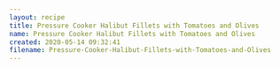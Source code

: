 ```yaml
---
layout: recipe
title: Pressure Cooker Halibut Fillets with Tomatoes and Olives
name: Pressure Cooker Halibut Fillets with Tomatoes and Olives
created: 2020-05-14 09:32:41
filename: Pressure-Cooker-Halibut-Fillets-with-Tomatoes-and-Olives
---
```

